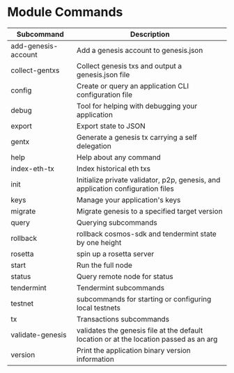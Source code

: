# Module Commands

| Subcommand          | Description                                                                            |
| ------------------- | -------------------------------------------------------------------------------------- |
| add-genesis-account | Add a genesis account to genesis.json                                                  |
| collect-gentxs      | Collect genesis txs and output a genesis.json file                                     |
| config              | Create or query an application CLI configuration file                                  |
| debug               | Tool for helping with debugging your application                                       |
| export              | Export state to JSON                                                                   |
| gentx               | Generate a genesis tx carrying a self delegation                                       |
| help                | Help about any command                                                                 |
| index-eth-tx        | Index historical eth txs                                                               |
| init                | Initialize private validator, p2p, genesis, and application configuration files        |
| keys                | Manage your application's keys                                                         |
| migrate             | Migrate genesis to a specified target version                                          |
| query               | Querying subcommands                                                                   |
| rollback            | rollback cosmos-sdk and tendermint state by one height                                 |
| rosetta             | spin up a rosetta server                                                               |
| start               | Run the full node                                                                      |
| status              | Query remote node for status                                                           |
| tendermint          | Tendermint subcommands                                                                 |
| testnet             | subcommands for starting or configuring local testnets                                 |
| tx                  | Transactions subcommands                                                               |
| validate-genesis    | validates the genesis file at the default location or at the location passed as an arg |
| version             | Print the application binary version information                                       |
